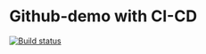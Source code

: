 # Github-demo with CI-CD

[![Build status](https://build.appcenter.ms/v0.1/apps/1d64f092-5697-4e27-a8c9-f7f4a97f15dc/branches/dev/badge)](https://appcenter.ms)